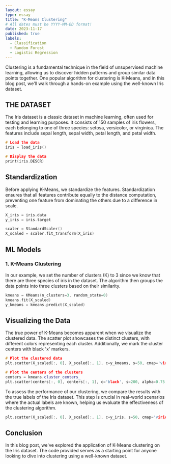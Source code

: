 ```yaml
---
layout: essay
type: essay
title: "K-Means Clustering"
# All dates must be YYYY-MM-DD format!
date: 2023-11-17
published: true
labels:
  - Classification
  - Random Forest
  - Logistic Regression
---
```


Clustering is a fundamental technique in the field of unsupervised machine learning, allowing us to discover hidden patterns and group similar data points together. One popular algorithm for clustering is K-Means, and in this blog post, we'll walk through a hands-on example using the well-known Iris dataset.

## THE DATASET

The Iris dataset is a classic dataset in machine learning, often used for testing and learning purposes. It consists of 150 samples of iris flowers, each belonging to one of three species: setosa, versicolor, or virginica. The features include sepal length, sepal width, petal length, and petal width.

```cpp
# Load the data
iris = load_iris()

# Display the data
print(iris.DESCR)
```
## Standardization
Before applying K-Means, we standardize the features. Standardization ensures that all features contribute equally to the distance computation, preventing one feature from dominating the others due to a difference in scale.
```cpp
X_iris = iris.data
y_iris = iris.target

scaler = StandardScaler()
X_scaled = scaler.fit_transform(X_iris)
```
## ML Models
### 1. K-Means Clustering
In our example, we set the number of clusters (K) to 3 since we know that there are three species of iris in the dataset. The algorithm then groups the data points into three clusters based on their similarity.
```cpp
kmeans = KMeans(n_clusters=3, random_state=0)
kmeans.fit(X_scaled)
y_kmeans = kmeans.predict(X_scaled)
```


## Visualizing the Data 
The true power of K-Means becomes apparent when we visualize the clustered data. The scatter plot showcases the distinct clusters, with different colors representing each cluster. Additionally, we mark the cluster centers with black 'x' markers.
```cpp
# Plot the clustered data
plt.scatter(X_scaled[:, 0], X_scaled[:, 1], c=y_kmeans, s=50, cmap='viridis')

# Plot the centers of the clusters
centers = kmeans.cluster_centers_
plt.scatter(centers[:, 0], centers[:, 1], c='black', s=200, alpha=0.75, marker='x')
```
To assess the performance of our clustering, we compare the results with the true labels of the Iris dataset. This step is crucial in real-world scenarios where the actual labels are known, helping us evaluate the effectiveness of the clustering algorithm.
```cpp
plt.scatter(X_scaled[:, 0], X_scaled[:, 1], c=y_iris, s=50, cmap='viridis')
```
## Conclusion
In this blog post, we've explored the application of K-Means clustering on the Iris dataset. The code provided serves as a starting point for anyone looking to dive into clustering using a well-known dataset. 

